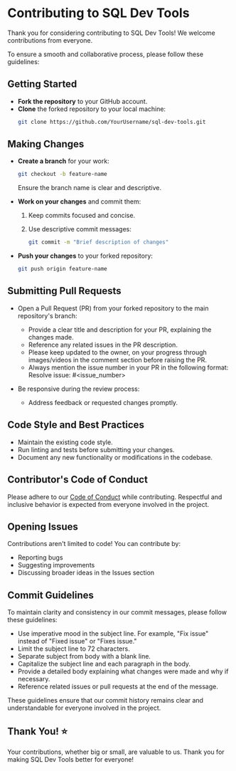 # Contributing to SQL Dev Tools

Thank you for considering contributing to SQL Dev Tools! We welcome contributions from everyone.

To ensure a smooth and collaborative process, please follow these guidelines:

## Getting Started

- **Fork the repository** to your GitHub account.
- **Clone** the forked repository to your local machine:
  ```bash
  git clone https://github.com/YourUsername/sql-dev-tools.git

## Making Changes

- **Create a branch** for your work:
  ```bash
  git checkout -b feature-name
  ```
  Ensure the branch name is clear and descriptive.

- **Work on your changes** and commit them:
  1. Keep commits focused and concise.
  2. Use descriptive commit messages:

     ```bash
     git commit -m "Brief description of changes"
     ```

- **Push your changes** to your forked repository:
   ```bash
   git push origin feature-name
   ```
## Submitting Pull Requests

- Open a Pull Request (PR) from your forked repository to the main repository's branch:
  - Provide a clear title and description for your PR, explaining the changes made.
  - Reference any related issues in the PR description.
  - Please keep updated to the owner, on your progress through images/videos in the comment section before raising the PR.
  - Always mention the issue number in your PR in the following format: Resolve issue: #<issue_number>

- Be responsive during the review process:
  - Address feedback or requested changes promptly.

## Code Style and Best Practices

- Maintain the existing code style.
- Run linting and tests before submitting your changes.
- Document any new functionality or modifications in the codebase.

## Contributor's Code of Conduct

Please adhere to our [Code of Conduct](CODE_OF_CONDUCT.md) while contributing. Respectful and inclusive behavior is expected from everyone involved in the project.

## Opening Issues

Contributions aren't limited to code! You can contribute by:
- Reporting bugs
- Suggesting improvements
- Discussing broader ideas in the Issues section

## Commit Guidelines
To maintain clarity and consistency in our commit messages, please follow these guidelines:

- Use imperative mood in the subject line. For example, "Fix issue" instead of "Fixed issue" or "Fixes issue."
- Limit the subject line to 72 characters.
- Separate subject from body with a blank line.
- Capitalize the subject line and each paragraph in the body.
- Provide a detailed body explaining what changes were made and why if necessary.
- Reference related issues or pull requests at the end of the message.

These guidelines ensure that our commit history remains clear and understandable for everyone involved in the project.

## Thank You! ⭐

Your contributions, whether big or small, are valuable to us. Thank you for making SQL Dev Tools better for everyone!
